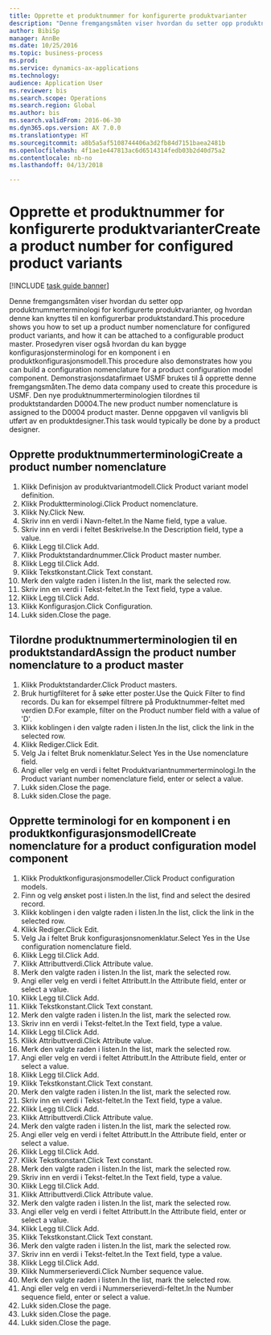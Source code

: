 ```yaml
--- 
title: Opprette et produktnummer for konfigurerte produktvarianter
description: "Denne fremgangsmåten viser hvordan du setter opp produktnummerterminologi for konfigurerte produktvarianter, og hvordan denne kan knyttes til en konfigurerbar produktstandard."
author: BibiSp
manager: AnnBe
ms.date: 10/25/2016
ms.topic: business-process
ms.prod: 
ms.service: dynamics-ax-applications
ms.technology: 
audience: Application User
ms.reviewer: bis
ms.search.scope: Operations
ms.search.region: Global
ms.author: bis
ms.search.validFrom: 2016-06-30
ms.dyn365.ops.version: AX 7.0.0
ms.translationtype: HT
ms.sourcegitcommit: a8b5a5af5108744406a3d2fb84d7151baea2481b
ms.openlocfilehash: 4f1ae1e447813ac6d6514314fedb03b2d40d75a2
ms.contentlocale: nb-no
ms.lasthandoff: 04/13/2018

---
```

# <a name="create-a-product-number-for-configured-product-variants"></a><span data-ttu-id="32e34-103">Opprette et produktnummer for konfigurerte produktvarianter</span><span class="sxs-lookup"><span data-stu-id="32e34-103">Create a product number for configured product variants</span></span>

[!INCLUDE [task guide banner](../../includes/task-guide-banner.md)]

<span data-ttu-id="32e34-104">Denne fremgangsmåten viser hvordan du setter opp produktnummerterminologi for konfigurerte produktvarianter, og hvordan denne kan knyttes til en konfigurerbar produktstandard.</span><span class="sxs-lookup"><span data-stu-id="32e34-104">This procedure shows you how to set up a product number nomenclature for configured product variants, and how it can be attached to a configurable product master.</span></span> <span data-ttu-id="32e34-105">Prosedyren viser også hvordan du kan bygge konfigurasjonsterminologi for en komponent i en produktkonfigurasjonsmodell.</span><span class="sxs-lookup"><span data-stu-id="32e34-105">This procedure also demonstrates how you can build a configuration nomenclature for a product configuration model component.</span></span> <span data-ttu-id="32e34-106">Demonstrasjonsdatafirmaet USMF brukes til å opprette denne fremgangsmåten.</span><span class="sxs-lookup"><span data-stu-id="32e34-106">The demo data company used to create this procedure is USMF.</span></span> <span data-ttu-id="32e34-107">Den nye produktnummerterminologien tilordnes til produktstandarden D0004.</span><span class="sxs-lookup"><span data-stu-id="32e34-107">The new product number nomenclature is assigned to the D0004 product master.</span></span> <span data-ttu-id="32e34-108">Denne oppgaven vil vanligvis bli utført av en produktdesigner.</span><span class="sxs-lookup"><span data-stu-id="32e34-108">This task would typically be done by a product designer.</span></span>


## <a name="create-a-product-number-nomenclature"></a><span data-ttu-id="32e34-109">Opprette produktnummerterminologi</span><span class="sxs-lookup"><span data-stu-id="32e34-109">Create a product number nomenclature</span></span>
1. <span data-ttu-id="32e34-110">Klikk Definisjon av produktvariantmodell.</span><span class="sxs-lookup"><span data-stu-id="32e34-110">Click Product variant model definition.</span></span>
2. <span data-ttu-id="32e34-111">Klikk Produktterminologi.</span><span class="sxs-lookup"><span data-stu-id="32e34-111">Click Product nomenclature.</span></span>
3. <span data-ttu-id="32e34-112">Klikk Ny.</span><span class="sxs-lookup"><span data-stu-id="32e34-112">Click New.</span></span>
4. <span data-ttu-id="32e34-113">Skriv inn en verdi i Navn-feltet.</span><span class="sxs-lookup"><span data-stu-id="32e34-113">In the Name field, type a value.</span></span>
5. <span data-ttu-id="32e34-114">Skriv inn en verdi i feltet Beskrivelse.</span><span class="sxs-lookup"><span data-stu-id="32e34-114">In the Description field, type a value.</span></span>
6. <span data-ttu-id="32e34-115">Klikk Legg til.</span><span class="sxs-lookup"><span data-stu-id="32e34-115">Click Add.</span></span>
7. <span data-ttu-id="32e34-116">Klikk Produktstandardnummer.</span><span class="sxs-lookup"><span data-stu-id="32e34-116">Click Product master number.</span></span>
8. <span data-ttu-id="32e34-117">Klikk Legg til.</span><span class="sxs-lookup"><span data-stu-id="32e34-117">Click Add.</span></span>
9. <span data-ttu-id="32e34-118">Klikk Tekstkonstant.</span><span class="sxs-lookup"><span data-stu-id="32e34-118">Click Text constant.</span></span>
10. <span data-ttu-id="32e34-119">Merk den valgte raden i listen.</span><span class="sxs-lookup"><span data-stu-id="32e34-119">In the list, mark the selected row.</span></span>
11. <span data-ttu-id="32e34-120">Skriv inn en verdi i Tekst-feltet.</span><span class="sxs-lookup"><span data-stu-id="32e34-120">In the Text field, type a value.</span></span>
12. <span data-ttu-id="32e34-121">Klikk Legg til.</span><span class="sxs-lookup"><span data-stu-id="32e34-121">Click Add.</span></span>
13. <span data-ttu-id="32e34-122">Klikk Konfigurasjon.</span><span class="sxs-lookup"><span data-stu-id="32e34-122">Click Configuration.</span></span>
14. <span data-ttu-id="32e34-123">Lukk siden.</span><span class="sxs-lookup"><span data-stu-id="32e34-123">Close the page.</span></span>

## <a name="assign-the-product-number-nomenclature-to-a-product-master"></a><span data-ttu-id="32e34-124">Tilordne produktnummerterminologien til en produktstandard</span><span class="sxs-lookup"><span data-stu-id="32e34-124">Assign the product number nomenclature to a product master</span></span>
1. <span data-ttu-id="32e34-125">Klikk Produktstandarder.</span><span class="sxs-lookup"><span data-stu-id="32e34-125">Click Product masters.</span></span>
2. <span data-ttu-id="32e34-126">Bruk hurtigfilteret for å søke etter poster.</span><span class="sxs-lookup"><span data-stu-id="32e34-126">Use the Quick Filter to find records.</span></span> <span data-ttu-id="32e34-127">Du kan for eksempel filtrere på Produktnummer-feltet med verdien D.</span><span class="sxs-lookup"><span data-stu-id="32e34-127">For example, filter on the Product number field with a value of 'D'.</span></span>
3. <span data-ttu-id="32e34-128">Klikk koblingen i den valgte raden i listen.</span><span class="sxs-lookup"><span data-stu-id="32e34-128">In the list, click the link in the selected row.</span></span>
4. <span data-ttu-id="32e34-129">Klikk Rediger.</span><span class="sxs-lookup"><span data-stu-id="32e34-129">Click Edit.</span></span>
5. <span data-ttu-id="32e34-130">Velg Ja i feltet Bruk nomenklatur.</span><span class="sxs-lookup"><span data-stu-id="32e34-130">Select Yes in the Use nomenclature field.</span></span>
6. <span data-ttu-id="32e34-131">Angi eller velg en verdi i feltet Produktvariantnummerterminologi.</span><span class="sxs-lookup"><span data-stu-id="32e34-131">In the Product variant number nomenclature field, enter or select a value.</span></span>
7. <span data-ttu-id="32e34-132">Lukk siden.</span><span class="sxs-lookup"><span data-stu-id="32e34-132">Close the page.</span></span>
8. <span data-ttu-id="32e34-133">Lukk siden.</span><span class="sxs-lookup"><span data-stu-id="32e34-133">Close the page.</span></span>

## <a name="create-nomenclature-for-a-product-configuration-model-component"></a><span data-ttu-id="32e34-134">Opprette terminologi for en komponent i en produktkonfigurasjonsmodell</span><span class="sxs-lookup"><span data-stu-id="32e34-134">Create nomenclature for a product configuration model component</span></span>
1. <span data-ttu-id="32e34-135">Klikk Produktkonfigurasjonsmodeller.</span><span class="sxs-lookup"><span data-stu-id="32e34-135">Click Product configuration models.</span></span>
2. <span data-ttu-id="32e34-136">Finn og velg ønsket post i listen.</span><span class="sxs-lookup"><span data-stu-id="32e34-136">In the list, find and select the desired record.</span></span>
3. <span data-ttu-id="32e34-137">Klikk koblingen i den valgte raden i listen.</span><span class="sxs-lookup"><span data-stu-id="32e34-137">In the list, click the link in the selected row.</span></span>
4. <span data-ttu-id="32e34-138">Klikk Rediger.</span><span class="sxs-lookup"><span data-stu-id="32e34-138">Click Edit.</span></span>
5. <span data-ttu-id="32e34-139">Velg Ja i feltet Bruk konfigurasjonsnomenklatur.</span><span class="sxs-lookup"><span data-stu-id="32e34-139">Select Yes in the Use configuration nomenclature field.</span></span>
6. <span data-ttu-id="32e34-140">Klikk Legg til.</span><span class="sxs-lookup"><span data-stu-id="32e34-140">Click Add.</span></span>
7. <span data-ttu-id="32e34-141">Klikk Attributtverdi.</span><span class="sxs-lookup"><span data-stu-id="32e34-141">Click Attribute value.</span></span>
8. <span data-ttu-id="32e34-142">Merk den valgte raden i listen.</span><span class="sxs-lookup"><span data-stu-id="32e34-142">In the list, mark the selected row.</span></span>
9. <span data-ttu-id="32e34-143">Angi eller velg en verdi i feltet Attributt.</span><span class="sxs-lookup"><span data-stu-id="32e34-143">In the Attribute field, enter or select a value.</span></span>
10. <span data-ttu-id="32e34-144">Klikk Legg til.</span><span class="sxs-lookup"><span data-stu-id="32e34-144">Click Add.</span></span>
11. <span data-ttu-id="32e34-145">Klikk Tekstkonstant.</span><span class="sxs-lookup"><span data-stu-id="32e34-145">Click Text constant.</span></span>
12. <span data-ttu-id="32e34-146">Merk den valgte raden i listen.</span><span class="sxs-lookup"><span data-stu-id="32e34-146">In the list, mark the selected row.</span></span>
13. <span data-ttu-id="32e34-147">Skriv inn en verdi i Tekst-feltet.</span><span class="sxs-lookup"><span data-stu-id="32e34-147">In the Text field, type a value.</span></span>
14. <span data-ttu-id="32e34-148">Klikk Legg til.</span><span class="sxs-lookup"><span data-stu-id="32e34-148">Click Add.</span></span>
15. <span data-ttu-id="32e34-149">Klikk Attributtverdi.</span><span class="sxs-lookup"><span data-stu-id="32e34-149">Click Attribute value.</span></span>
16. <span data-ttu-id="32e34-150">Merk den valgte raden i listen.</span><span class="sxs-lookup"><span data-stu-id="32e34-150">In the list, mark the selected row.</span></span>
17. <span data-ttu-id="32e34-151">Angi eller velg en verdi i feltet Attributt.</span><span class="sxs-lookup"><span data-stu-id="32e34-151">In the Attribute field, enter or select a value.</span></span>
18. <span data-ttu-id="32e34-152">Klikk Legg til.</span><span class="sxs-lookup"><span data-stu-id="32e34-152">Click Add.</span></span>
19. <span data-ttu-id="32e34-153">Klikk Tekstkonstant.</span><span class="sxs-lookup"><span data-stu-id="32e34-153">Click Text constant.</span></span>
20. <span data-ttu-id="32e34-154">Merk den valgte raden i listen.</span><span class="sxs-lookup"><span data-stu-id="32e34-154">In the list, mark the selected row.</span></span>
21. <span data-ttu-id="32e34-155">Skriv inn en verdi i Tekst-feltet.</span><span class="sxs-lookup"><span data-stu-id="32e34-155">In the Text field, type a value.</span></span>
22. <span data-ttu-id="32e34-156">Klikk Legg til.</span><span class="sxs-lookup"><span data-stu-id="32e34-156">Click Add.</span></span>
23. <span data-ttu-id="32e34-157">Klikk Attributtverdi.</span><span class="sxs-lookup"><span data-stu-id="32e34-157">Click Attribute value.</span></span>
24. <span data-ttu-id="32e34-158">Merk den valgte raden i listen.</span><span class="sxs-lookup"><span data-stu-id="32e34-158">In the list, mark the selected row.</span></span>
25. <span data-ttu-id="32e34-159">Angi eller velg en verdi i feltet Attributt.</span><span class="sxs-lookup"><span data-stu-id="32e34-159">In the Attribute field, enter or select a value.</span></span>
26. <span data-ttu-id="32e34-160">Klikk Legg til.</span><span class="sxs-lookup"><span data-stu-id="32e34-160">Click Add.</span></span>
27. <span data-ttu-id="32e34-161">Klikk Tekstkonstant.</span><span class="sxs-lookup"><span data-stu-id="32e34-161">Click Text constant.</span></span>
28. <span data-ttu-id="32e34-162">Merk den valgte raden i listen.</span><span class="sxs-lookup"><span data-stu-id="32e34-162">In the list, mark the selected row.</span></span>
29. <span data-ttu-id="32e34-163">Skriv inn en verdi i Tekst-feltet.</span><span class="sxs-lookup"><span data-stu-id="32e34-163">In the Text field, type a value.</span></span>
30. <span data-ttu-id="32e34-164">Klikk Legg til.</span><span class="sxs-lookup"><span data-stu-id="32e34-164">Click Add.</span></span>
31. <span data-ttu-id="32e34-165">Klikk Attributtverdi.</span><span class="sxs-lookup"><span data-stu-id="32e34-165">Click Attribute value.</span></span>
32. <span data-ttu-id="32e34-166">Merk den valgte raden i listen.</span><span class="sxs-lookup"><span data-stu-id="32e34-166">In the list, mark the selected row.</span></span>
33. <span data-ttu-id="32e34-167">Angi eller velg en verdi i feltet Attributt.</span><span class="sxs-lookup"><span data-stu-id="32e34-167">In the Attribute field, enter or select a value.</span></span>
34. <span data-ttu-id="32e34-168">Klikk Legg til.</span><span class="sxs-lookup"><span data-stu-id="32e34-168">Click Add.</span></span>
35. <span data-ttu-id="32e34-169">Klikk Tekstkonstant.</span><span class="sxs-lookup"><span data-stu-id="32e34-169">Click Text constant.</span></span>
36. <span data-ttu-id="32e34-170">Merk den valgte raden i listen.</span><span class="sxs-lookup"><span data-stu-id="32e34-170">In the list, mark the selected row.</span></span>
37. <span data-ttu-id="32e34-171">Skriv inn en verdi i Tekst-feltet.</span><span class="sxs-lookup"><span data-stu-id="32e34-171">In the Text field, type a value.</span></span>
38. <span data-ttu-id="32e34-172">Klikk Legg til.</span><span class="sxs-lookup"><span data-stu-id="32e34-172">Click Add.</span></span>
39. <span data-ttu-id="32e34-173">Klikk Nummerserieverdi.</span><span class="sxs-lookup"><span data-stu-id="32e34-173">Click Number sequence value.</span></span>
40. <span data-ttu-id="32e34-174">Merk den valgte raden i listen.</span><span class="sxs-lookup"><span data-stu-id="32e34-174">In the list, mark the selected row.</span></span>
41. <span data-ttu-id="32e34-175">Angi eller velg en verdi i Nummerserieverdi-feltet.</span><span class="sxs-lookup"><span data-stu-id="32e34-175">In the Number sequence field, enter or select a value.</span></span>
42. <span data-ttu-id="32e34-176">Lukk siden.</span><span class="sxs-lookup"><span data-stu-id="32e34-176">Close the page.</span></span>
43. <span data-ttu-id="32e34-177">Lukk siden.</span><span class="sxs-lookup"><span data-stu-id="32e34-177">Close the page.</span></span>
44. <span data-ttu-id="32e34-178">Lukk siden.</span><span class="sxs-lookup"><span data-stu-id="32e34-178">Close the page.</span></span>


